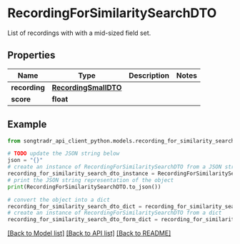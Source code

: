 # RecordingForSimilaritySearchDTO

List of recordings with with a mid-sized field set.

## Properties

Name | Type | Description | Notes
------------ | ------------- | ------------- | -------------
**recording** | [**RecordingSmallDTO**](RecordingSmallDTO.md) |  | 
**score** | **float** |  | 

## Example

```python
from songtradr_api_client_python.models.recording_for_similarity_search_dto import RecordingForSimilaritySearchDTO

# TODO update the JSON string below
json = "{}"
# create an instance of RecordingForSimilaritySearchDTO from a JSON string
recording_for_similarity_search_dto_instance = RecordingForSimilaritySearchDTO.from_json(json)
# print the JSON string representation of the object
print(RecordingForSimilaritySearchDTO.to_json())

# convert the object into a dict
recording_for_similarity_search_dto_dict = recording_for_similarity_search_dto_instance.to_dict()
# create an instance of RecordingForSimilaritySearchDTO from a dict
recording_for_similarity_search_dto_form_dict = recording_for_similarity_search_dto.from_dict(recording_for_similarity_search_dto_dict)
```
[[Back to Model list]](../README.md#documentation-for-models) [[Back to API list]](../README.md#documentation-for-api-endpoints) [[Back to README]](../README.md)


